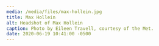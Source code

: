 ```yaml
---
media: /media/files/max-hollein.jpg
title: Max Hollein
alt: Headshot of Max Hollein
caption: Photo by Eileen Travell, courtesy of the Met.
date: 2020-06-19 10:41:00 -0500
---
```

